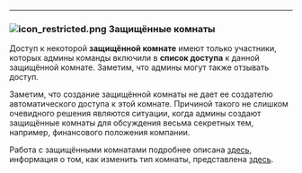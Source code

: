 ***

### ![icon_restricted.png](https://s3.amazonaws.com/kato-share/b0ec7fb6ba4217471256c42a85225b1a82b5fb1967e754386b881b14a08591/clip.png) Защищённые комнаты

Доступ к некоторой **защищённой комнате** имеют только участники, которых админы команды включили в **список доступа** к данной защищённой комнате. Заметим, что админы могут также отзывать доступ.

Заметим, что создание защищённой комнаты не дает ее создателю автоматического доступа к этой комнате. Причиной такого не слишком очевидного решения являются ситуации, когда админы создают защищённые комнаты для обсуждения весьма секретных тем, например, финансового положения компании.

Работа с защищёнными комнатами подробнее описана [здесь](/articles/ru/power-users/restricted-rooms), информация о том, как изменить тип комнаты, представлена [здесь](/articles/ru/power-users/restricted-rooms#changing-room-access-type).


